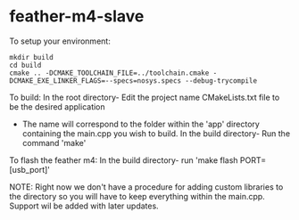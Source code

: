 # feather-m4-slave
To setup your environment:
```
mkdir build
cd build
cmake .. -DCMAKE_TOOLCHAIN_FILE=../toolchain.cmake -DCMAKE_EXE_LINKER_FLAGS=--specs=nosys.specs --debug-trycompile
```

To build:
In the root directory- Edit the project name CMakeLists.txt file to be the desired application
- The name will correspond to the folder within the 'app' directory containing the main.cpp you wish to build. 
In the build directory- Run the command 'make'

To flash the feather m4:
In the build directory- run 'make flash PORT=[usb_port]'

NOTE: Right now we don't have a procedure for adding custom libraries to the directory so you will have to keep everything within the main.cpp. Support wil be added with later updates.
